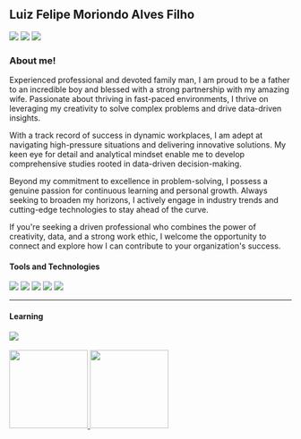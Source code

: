 ## Luiz Felipe Moriondo Alves Filho
<div>
<a href="https://instagram.com/lfelipemaf" target="_blank"><img src="https://img.shields.io/badge/-Instagram-E4405F?logo=instagram&logoColor=white" target="_blank"></a>
<a href = "mailto:lfelipemaf@icloud.com"><img src="https://img.shields.io/badge/-iCloud-3693F3?logo=icloud&logoColor=white" target="_blank"></a>
<a href="https://www.linkedin.com/in/felipemoriondo/" target="_blank"><img src="https://img.shields.io/badge/-LinkedIn-0A66C2?logo=linkedin&logoColor=white" target="_blank"></a>   
</div>

### About me!
Experienced professional and devoted family man, I am proud to be a father to an incredible boy and blessed with a strong partnership with my amazing wife. Passionate about thriving in fast-paced environments, I thrive on leveraging my creativity to solve complex problems and drive data-driven insights.

With a track record of success in dynamic workplaces, I am adept at navigating high-pressure situations and delivering innovative solutions. My keen eye for detail and analytical mindset enable me to develop comprehensive studies rooted in data-driven decision-making.

Beyond my commitment to excellence in problem-solving, I possess a genuine passion for continuous learning and personal growth. Always seeking to broaden my horizons, I actively engage in industry trends and cutting-edge technologies to stay ahead of the curve.

If you're seeking a driven professional who combines the power of creativity, data, and a strong work ethic, I welcome the opportunity to connect and explore how I can contribute to your organization's success.


#### Tools and Technologies

<img src="https://img.shields.io/badge/-MySQL-4479A1?logo=mysql&logoColor=white"/> <img src="https://img.shields.io/badge/-Python-3776AB?logo=python&logoColor=white" /> <img src="https://img.shields.io/badge/-Github-181717?logo=github&logoColor=white" /> <img src="https://img.shields.io/badge/-HTML-E34F26?logo=html5&logoColor=white" /> <img src="https://img.shields.io/badge/-CSS-#1572B6?logo=css3&logoColor=white" /> 

--------------------------
#### Learning

<img src="https://img.shields.io/badge/-Python-3776AB?logo=python&logoColor=white"/>

<br/>
<br/>

<div>
<a href="https://github.com/lfelipemaf">
<img height="140em" src="https://github-readme-stats.vercel.app/api/top-langs/?username=lfelipemaf&layout=compact&langs_count=7&theme=dracula"/>
<img height="140em" src="https://github-readme-stats.vercel.app/api?username=lfelipemaf&show_icons=true&theme=dracula&include_all_commits=true&count_private=true"/>
</div>
